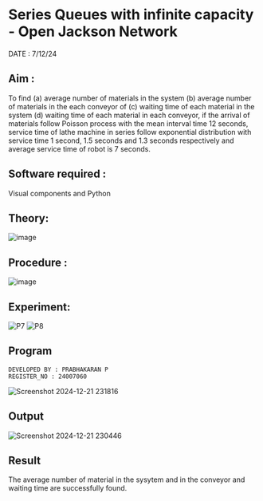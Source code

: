# Series Queues with infinite capacity - Open Jackson Network

DATE : 7/12/24

## Aim :
To find (a) average number of materials in the system (b) average number of materials in the each conveyor of (c) waiting time of each material in the system (d) waiting time of each material in each conveyor, if the arrival  of materials follow Poisson process with the mean interval time 12 seconds, service time of  lathe machine in series follow exponential distribution  with service time  1 second, 1.5 seconds and 1.3 seconds respectively and average service time of robot is 7 seconds.

## Software required :
Visual components and Python

## Theory:

![image](https://user-images.githubusercontent.com/103921593/203239736-7b81f599-71a8-4ae7-b63e-5d98acd9ea54.png)


## Procedure :

![image](https://user-images.githubusercontent.com/103921593/203239789-bc870dce-6727-487b-a0e2-4fc3f5114889.png)
## Experiment:

![P7](https://github.com/21005688/Open-Jacson-Networks/assets/94747031/9e252a77-df6b-410c-b22b-2db70a586d97)
![P8](https://github.com/21005688/Open-Jacson-Networks/assets/94747031/323ed3a3-45ed-4559-9012-23d73369af6d)


## Program
```
DEVELOPED BY : PRABHAKARAN P
REGISTER_NO : 24007060
```
![Screenshot 2024-12-21 231816](https://github.com/user-attachments/assets/d662c86f-09cf-4b92-b4aa-69a55f415480)




## Output
![Screenshot 2024-12-21 230446](https://github.com/user-attachments/assets/b54dd82a-8c0d-4a37-be19-fae04b1d14cd)


## Result
The average number of material in the sysytem and in the conveyor and waiting time are successfully found.
